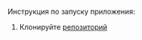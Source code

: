 Инструкция по запуску приложения:
1. Клонируйте [репозиторий](https://github.com/ProgWrite/Weather.git)
